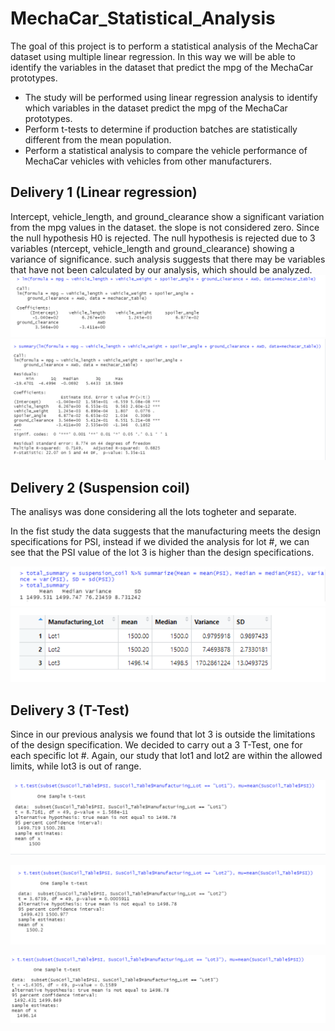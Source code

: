 # MechaCar_Statistical_Analysis

The goal of this project is to perform a statistical analysis of the MechaCar dataset using multiple linear regression.
In this way we will be able to identify the variables in the dataset that predict the mpg of the MechaCar prototypes.

- The study will be performed using linear regression analysis to identify which variables in the dataset predict the mpg of the MechaCar prototypes.
- Perform t-tests to determine if production batches are statistically different from the mean population.
- Perform a statistical analysis to compare the vehicle performance of MechaCar vehicles with vehicles from other manufacturers.

## Delivery 1 (Linear regression)

Intercept, vehicle_length, and ground_clearance show a significant variation from the mpg values in the dataset.
the slope is not considered zero. Since the null hypothesis H0 is rejected.
The null hypothesis is rejected due to 3 variables (ntercept, vehicle_length and ground_clearance) showing a variance of significance.
such analysis suggests that there may be variables that have not been calculated by our analysis, which should be analyzed.
![alt text](https://github.com/valeria100719/MechaCar_Statistical_Analysis/blob/main/linearRegression.png?raw=true)
![alt text](https://github.com/valeria100719/MechaCar_Statistical_Analysis/blob/main/linearRsummary.png?raw=true)


## Delivery 2 (Suspension coil)

The analisys was done considering all the lots togheter and separate.

In the fist study the data suggests that the manufacturing meets the design specifications for PSI, instead if we divided the analysis for lot #, we can see that the PSI value of the lot 3 is higher than the design specifications.

![alt text](https://github.com/valeria100719/MechaCar_Statistical_Analysis/blob/main/m.m.v..png?raw=true)
![alt text](https://github.com/valeria100719/MechaCar_Statistical_Analysis/blob/main/lotsummary.png?raw=true)


## Delivery 3 (T-Test)

Since in our previous analysis we found that lot 3 is outside the limitations of the design specification.
We decided to carry out a 3 T-Test, one for each specific lot #.
Again, our study that lot1 and lot2 are within the allowed limits, while lot3 is out of range.

![alt text](https://github.com/valeria100719/MechaCar_Statistical_Analysis/blob/main/lotttest1.png?raw=true)

![alt text](https://github.com/valeria100719/MechaCar_Statistical_Analysis/blob/main/lottest2.png?raw=true)

![alt text](https://github.com/valeria100719/MechaCar_Statistical_Analysis/blob/main/lotttest3.png?raw=true)


